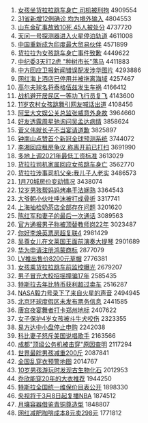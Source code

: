 1. [女孩坐货拉拉跳车身亡 司机被刑拘](http://www.baidu.com/baidu?cl=3&tn=SE_baiduhomet8_jmjb7mjw&rsv_dl=fyb_top&fr=top1000&wd=%C5%AE%BA%A2%D7%F8%BB%F5%C0%AD%C0%AD%CC%F8%B3%B5%C9%ED%CD%F6%20%CB%BE%BB%FA%B1%BB%D0%CC%BE%D0) 4909554
1. [31省新增12例确诊 均为境外输入](http://www.baidu.com/baidu?cl=3&tn=SE_baiduhomet8_jmjb7mjw&rsv_dl=fyb_top&fr=top1000&wd=31%CA%A1%D0%C2%D4%F612%C0%FD%C8%B7%D5%EF%20%BE%F9%CE%AA%BE%B3%CD%E2%CA%E4%C8%EB) 4804553
1. [山东金矿事故致10死 45人被处分](http://www.baidu.com/baidu?cl=3&tn=SE_baiduhomet8_jmjb7mjw&rsv_dl=fyb_top&fr=top1000&wd=%C9%BD%B6%AB%BD%F0%BF%F3%CA%C2%B9%CA%D6%C210%CB%C0%2045%C8%CB%B1%BB%B4%A6%B7%D6) 4737720
1. [天问一号探测器进入火星停泊轨道](http://www.baidu.com/baidu?cl=3&tn=SE_baiduhomet8_jmjb7mjw&rsv_dl=fyb_top&fr=top1000&wd=%CC%EC%CE%CA%D2%BB%BA%C5%CC%BD%B2%E2%C6%F7%BD%F8%C8%EB%BB%F0%D0%C7%CD%A3%B2%B4%B9%EC%B5%C0) 4611008
1. [中国重新成为印度最大贸易伙伴](http://www.baidu.com/baidu?cl=3&tn=SE_baiduhomet8_jmjb7mjw&rsv_dl=fyb_top&fr=top1000&wd=%D6%D0%B9%FA%D6%D8%D0%C2%B3%C9%CE%AA%D3%A1%B6%C8%D7%EE%B4%F3%C3%B3%D2%D7%BB%EF%B0%E9) 4571899
1. [货拉拉为女孩跳车身亡事件致歉](http://www.baidu.com/baidu?cl=3&tn=SE_baiduhomet8_jmjb7mjw&rsv_dl=fyb_top&fr=top1000&wd=%BB%F5%C0%AD%C0%AD%CE%AA%C5%AE%BA%A2%CC%F8%B3%B5%C9%ED%CD%F6%CA%C2%BC%FE%D6%C2%C7%B8) 4449622
1. [中纪委3天打2虎 "种树市长"落马](http://www.baidu.com/baidu?cl=3&tn=SE_baiduhomet8_jmjb7mjw&rsv_dl=fyb_top&fr=top1000&wd=%D6%D0%BC%CD%CE%AF3%CC%EC%B4%F22%BB%A2%20%22%D6%D6%CA%F7%CA%D0%B3%A4%22%C2%E4%C2%ED) 4411883
1. [中方回应卫报新闻错误配发涉华图片](http://www.baidu.com/baidu?cl=3&tn=SE_baiduhomet8_jmjb7mjw&rsv_dl=fyb_top&fr=top1000&wd=%D6%D0%B7%BD%BB%D8%D3%A6%CE%C0%B1%A8%D0%C2%CE%C5%B4%ED%CE%F3%C5%E4%B7%A2%C9%E6%BB%AA%CD%BC%C6%AC) 4293886
1. [网红海上酒店已停用并被拖离海域](http://www.baidu.com/baidu?cl=3&tn=SE_baiduhomet8_jmjb7mjw&rsv_dl=fyb_top&fr=top1000&wd=%CD%F8%BA%EC%BA%A3%C9%CF%BE%C6%B5%EA%D2%D1%CD%A3%D3%C3%B2%A2%B1%BB%CD%CF%C0%EB%BA%A3%D3%F2) 4257467
1. [高尔夫球名将泰格伍兹发生车祸](http://www.baidu.com/baidu?cl=3&tn=SE_baiduhomet8_jmjb7mjw&rsv_dl=fyb_top&fr=top1000&wd=%B8%DF%B6%FB%B7%F2%C7%F2%C3%FB%BD%AB%CC%A9%B8%F1%CE%E9%D7%C8%B7%A2%C9%FA%B3%B5%BB%F6) 4166412
1. [战机避开居民区一等功飞行员复飞](http://www.baidu.com/baidu?cl=3&tn=SE_baiduhomet8_jmjb7mjw&rsv_dl=fyb_top&fr=top1000&wd=%D5%BD%BB%FA%B1%DC%BF%AA%BE%D3%C3%F1%C7%F8%D2%BB%B5%C8%B9%A6%B7%C9%D0%D0%D4%B1%B8%B4%B7%C9) 4143600
1. [11岁农村女孩跳舞引网友喊话出道](http://www.baidu.com/baidu?cl=3&tn=SE_baiduhomet8_jmjb7mjw&rsv_dl=fyb_top&fr=top1000&wd=11%CB%EA%C5%A9%B4%E5%C5%AE%BA%A2%CC%F8%CE%E8%D2%FD%CD%F8%D3%D1%BA%B0%BB%B0%B3%F6%B5%C0) 4108456
1. [阿里大文娱公关总监张威意外身故](http://www.baidu.com/baidu?cl=3&tn=SE_baiduhomet8_jmjb7mjw&rsv_dl=fyb_top&fr=top1000&wd=%B0%A2%C0%EF%B4%F3%CE%C4%D3%E9%B9%AB%B9%D8%D7%DC%BC%E0%D5%C5%CD%FE%D2%E2%CD%E2%C9%ED%B9%CA) 3964660
1. [好友透露周星驰询问吴孟达病情](http://www.baidu.com/baidu?cl=3&tn=SE_baiduhomet8_jmjb7mjw&rsv_dl=fyb_top&fr=top1000&wd=%BA%C3%D3%D1%CD%B8%C2%B6%D6%DC%D0%C7%B3%DB%D1%AF%CE%CA%CE%E2%C3%CF%B4%EF%B2%A1%C7%E9) 3858624
1. [菅义伟就长子不当宴请道歉](http://www.baidu.com/baidu?cl=3&tn=SE_baiduhomet8_jmjb7mjw&rsv_dl=fyb_top&fr=top1000&wd=%DD%D1%D2%E5%CE%B0%BE%CD%B3%A4%D7%D3%B2%BB%B5%B1%D1%E7%C7%EB%B5%C0%C7%B8) 3825897
1. [钟南山点赞首个新冠全球预测系统](http://www.baidu.com/baidu?cl=3&tn=SE_baiduhomet8_jmjb7mjw&rsv_dl=fyb_top&fr=top1000&wd=%D6%D3%C4%CF%C9%BD%B5%E3%D4%DE%CA%D7%B8%F6%D0%C2%B9%DA%C8%AB%C7%F2%D4%A4%B2%E2%CF%B5%CD%B3) 3744072
1. [李湘回应租房争议 称离开前已打扫](http://www.baidu.com/baidu?cl=3&tn=SE_baiduhomet8_jmjb7mjw&rsv_dl=fyb_top&fr=top1000&wd=%C0%EE%CF%E6%BB%D8%D3%A6%D7%E2%B7%BF%D5%F9%D2%E9%20%B3%C6%C0%EB%BF%AA%C7%B0%D2%D1%B4%F2%C9%A8) 3691990
1. [多地上调2021年最低工资标准](http://www.baidu.com/baidu?cl=3&tn=SE_baiduhomet8_jmjb7mjw&rsv_dl=fyb_top&fr=top1000&wd=%B6%E0%B5%D8%C9%CF%B5%F72021%C4%EA%D7%EE%B5%CD%B9%A4%D7%CA%B1%EA%D7%BC) 3613029
1. [货拉拉司机家属回应女孩跳车身亡](http://www.baidu.com/baidu?cl=3&tn=SE_baiduhomet8_jmjb7mjw&rsv_dl=fyb_top&fr=top1000&wd=%BB%F5%C0%AD%C0%AD%CB%BE%BB%FA%BC%D2%CA%F4%BB%D8%D3%A6%C5%AE%BA%A2%CC%F8%B3%B5%C9%ED%CD%F6) 3562770
1. [货拉拉涉事司机父亲:我儿子人老实](http://www.baidu.com/baidu?cl=3&tn=SE_baiduhomet8_jmjb7mjw&rsv_dl=fyb_top&fr=top1000&wd=%BB%F5%C0%AD%C0%AD%C9%E6%CA%C2%CB%BE%BB%FA%B8%B8%C7%D7%3A%CE%D2%B6%F9%D7%D3%C8%CB%C0%CF%CA%B5) 3486573
1. [1月70城房价变动情况](http://www.baidu.com/baidu?cl=3&tn=SE_baiduhomet8_jmjb7mjw&rsv_dl=fyb_top&fr=top1000&wd=1%D4%C270%B3%C7%B7%BF%BC%DB%B1%E4%B6%AF%C7%E9%BF%F6) 3438074
1. [12岁男孩帮妈妈烤串手法娴熟](http://www.baidu.com/baidu?cl=3&tn=SE_baiduhomet8_jmjb7mjw&rsv_dl=fyb_top&fr=top1000&wd=12%CB%EA%C4%D0%BA%A2%B0%EF%C2%E8%C2%E8%BF%BE%B4%AE%CA%D6%B7%A8%E6%B5%CA%EC) 3364543
1. [大爷朝小伙吐唾沫被打成骨折](http://www.baidu.com/baidu?cl=3&tn=SE_baiduhomet8_jmjb7mjw&rsv_dl=fyb_top&fr=top1000&wd=%B4%F3%D2%AF%B3%AF%D0%A1%BB%EF%CD%C2%CD%D9%C4%AD%B1%BB%B4%F2%B3%C9%B9%C7%D5%DB) 3317741
1. [上海抽检奶茶店全部存在问题](http://www.baidu.com/baidu?cl=3&tn=SE_baiduhomet8_jmjb7mjw&rsv_dl=fyb_top&fr=top1000&wd=%C9%CF%BA%A3%B3%E9%BC%EC%C4%CC%B2%E8%B5%EA%C8%AB%B2%BF%B4%E6%D4%DA%CE%CA%CC%E2) 3201620
1. [陈红军和妻子的最后一次通话](http://www.baidu.com/baidu?cl=3&tn=SE_baiduhomet8_jmjb7mjw&rsv_dl=fyb_top&fr=top1000&wd=%B3%C2%BA%EC%BE%FC%BA%CD%C6%DE%D7%D3%B5%C4%D7%EE%BA%F3%D2%BB%B4%CE%CD%A8%BB%B0) 3089563
1. [官方通报男子称被顶替教师岗22年](http://www.baidu.com/baidu?cl=3&tn=SE_baiduhomet8_jmjb7mjw&rsv_dl=fyb_top&fr=top1000&wd=%B9%D9%B7%BD%CD%A8%B1%A8%C4%D0%D7%D3%B3%C6%B1%BB%B6%A5%CC%E6%BD%CC%CA%A6%B8%DA22%C4%EA) 3023487
1. [你好李焕英票房超复联4](http://www.baidu.com/baidu?cl=3&tn=SE_baiduhomet8_jmjb7mjw&rsv_dl=fyb_top&fr=top1000&wd=%C4%E3%BA%C3%C0%EE%BB%C0%D3%A2%C6%B1%B7%BF%B3%AC%B8%B4%C1%AA4) 2981429
1. [吴尊女儿在文莱国王面前演奏大提琴](http://www.baidu.com/baidu?cl=3&tn=SE_baiduhomet8_jmjb7mjw&rsv_dl=fyb_top&fr=top1000&wd=%CE%E2%D7%F0%C5%AE%B6%F9%D4%DA%CE%C4%C0%B3%B9%FA%CD%F5%C3%E6%C7%B0%D1%DD%D7%E0%B4%F3%CC%E1%C7%D9) 2901689
1. [华为申请注册鸿蒙商标](http://www.baidu.com/baidu?cl=3&tn=SE_baiduhomet8_jmjb7mjw&rsv_dl=fyb_top&fr=top1000&wd=%BB%AA%CE%AA%C9%EA%C7%EB%D7%A2%B2%E1%BA%E8%C3%C9%C9%CC%B1%EA) 2877079
1. [LV推出售价8200元草帽](http://www.baidu.com/baidu?cl=3&tn=SE_baiduhomet8_jmjb7mjw&rsv_dl=fyb_top&fr=top1000&wd=LV%CD%C6%B3%F6%CA%DB%BC%DB8200%D4%AA%B2%DD%C3%B1) 2776381
1. [女孩乘货拉拉跳车前监控曝光](http://www.baidu.com/baidu?cl=3&tn=SE_baiduhomet8_jmjb7mjw&rsv_dl=fyb_top&fr=top1000&wd=%C5%AE%BA%A2%B3%CB%BB%F5%C0%AD%C0%AD%CC%F8%B3%B5%C7%B0%BC%E0%BF%D8%C6%D8%B9%E2) 2679207
1. [男子冒充大校招摇撞骗17年](http://www.baidu.com/baidu?cl=3&tn=SE_baiduhomet8_jmjb7mjw&rsv_dl=fyb_top&fr=top1000&wd=%C4%D0%D7%D3%C3%B0%B3%E4%B4%F3%D0%A3%D5%D0%D2%A1%D7%B2%C6%AD17%C4%EA) 2585435
1. [特斯拉去年比特币获利超过卖车](http://www.baidu.com/baidu?cl=3&tn=SE_baiduhomet8_jmjb7mjw&rsv_dl=fyb_top&fr=top1000&wd=%CC%D8%CB%B9%C0%AD%C8%A5%C4%EA%B1%C8%CC%D8%B1%D2%BB%F1%C0%FB%B3%AC%B9%FD%C2%F4%B3%B5) 2516287
1. [NASA毅力号录下了来自火星的声音](http://www.baidu.com/baidu?cl=3&tn=SE_baiduhomet8_jmjb7mjw&rsv_dl=fyb_top&fr=top1000&wd=NASA%D2%E3%C1%A6%BA%C5%C2%BC%CF%C2%C1%CB%C0%B4%D7%D4%BB%F0%D0%C7%B5%C4%C9%F9%D2%F4) 2494945
1. [北京环球度假区未发布票务信息](http://www.baidu.com/baidu?cl=3&tn=SE_baiduhomet8_jmjb7mjw&rsv_dl=fyb_top&fr=top1000&wd=%B1%B1%BE%A9%BB%B7%C7%F2%B6%C8%BC%D9%C7%F8%CE%B4%B7%A2%B2%BC%C6%B1%CE%F1%D0%C5%CF%A2) 2441585
1. [唐宫夜宴舞者打卡郑州地标](http://www.baidu.com/baidu?cl=3&tn=SE_baiduhomet8_jmjb7mjw&rsv_dl=fyb_top&fr=top1000&wd=%CC%C6%B9%AC%D2%B9%D1%E7%CE%E8%D5%DF%B4%F2%BF%A8%D6%A3%D6%DD%B5%D8%B1%EA) 2407622
1. [女子保护4岁女孩被斗牛犬咬伤](http://www.baidu.com/baidu?cl=3&tn=SE_baiduhomet8_jmjb7mjw&rsv_dl=fyb_top&fr=top1000&wd=%C5%AE%D7%D3%B1%A3%BB%A44%CB%EA%C5%AE%BA%A2%B1%BB%B6%B7%C5%A3%C8%AE%D2%A7%C9%CB) 2323355
1. [易方达中小盘停止申购](http://www.baidu.com/baidu?cl=3&tn=SE_baiduhomet8_jmjb7mjw&rsv_dl=fyb_top&fr=top1000&wd=%D2%D7%B7%BD%B4%EF%D6%D0%D0%A1%C5%CC%CD%A3%D6%B9%C9%EA%B9%BA) 2242038
1. [科比妻子怒斥美国说唱歌手](http://www.baidu.com/baidu?cl=3&tn=SE_baiduhomet8_jmjb7mjw&rsv_dl=fyb_top&fr=top1000&wd=%BF%C6%B1%C8%C6%DE%D7%D3%C5%AD%B3%E2%C3%C0%B9%FA%CB%B5%B3%AA%B8%E8%CA%D6) 2163566
1. [成都"顶级公务机被击穿"原因查明](http://www.baidu.com/baidu?cl=3&tn=SE_baiduhomet8_jmjb7mjw&rsv_dl=fyb_top&fr=top1000&wd=%B3%C9%B6%BC%22%B6%A5%BC%B6%B9%AB%CE%F1%BB%FA%B1%BB%BB%F7%B4%A9%22%D4%AD%D2%F2%B2%E9%C3%F7) 2117294
1. [世界最胖男孩减重200斤](http://www.baidu.com/baidu?cl=3&tn=SE_baiduhomet8_jmjb7mjw&rsv_dl=fyb_top&fr=top1000&wd=%CA%C0%BD%E7%D7%EE%C5%D6%C4%D0%BA%A2%BC%F5%D6%D8200%BD%EF) 2087841
1. [全国乱穿衣预警地图](http://www.baidu.com/baidu?cl=3&tn=SE_baiduhomet8_jmjb7mjw&rsv_dl=fyb_top&fr=top1000&wd=%C8%AB%B9%FA%C2%D2%B4%A9%D2%C2%D4%A4%BE%AF%B5%D8%CD%BC) 2014767
1. [10岁男孩游玩时发现古生物化石](http://www.baidu.com/baidu?cl=3&tn=SE_baiduhomet8_jmjb7mjw&rsv_dl=fyb_top&fr=top1000&wd=10%CB%EA%C4%D0%BA%A2%D3%CE%CD%E6%CA%B1%B7%A2%CF%D6%B9%C5%C9%FA%CE%EF%BB%AF%CA%AF) 2012953
1. [乔欣能穿20年的大衣推荐](http://www.baidu.com/baidu?cl=3&tn=SE_baiduhomet8_jmjb7mjw&rsv_dl=fyb_top&fr=top1000&wd=%C7%C7%D0%C0%C4%DC%B4%A920%C4%EA%B5%C4%B4%F3%D2%C2%CD%C6%BC%F6) 1944250
1. [特斯拉全国统一维保价目表公开](http://www.baidu.com/baidu?cl=3&tn=SE_baiduhomet8_jmjb7mjw&rsv_dl=fyb_top&fr=top1000&wd=%CC%D8%CB%B9%C0%AD%C8%AB%B9%FA%CD%B3%D2%BB%CE%AC%B1%A3%BC%DB%C4%BF%B1%ED%B9%AB%BF%AA) 1898330
1. [央视将于3月8日起复播NBA](http://www.baidu.com/baidu?cl=3&tn=SE_baiduhomet8_jmjb7mjw&rsv_dl=fyb_top&fr=top1000&wd=%D1%EB%CA%D3%BD%AB%D3%DA3%D4%C28%C8%D5%C6%F0%B8%B4%B2%A5NBA) 1874512
1. [月壤容器借鉴青铜尊造型](http://www.baidu.com/baidu?cl=3&tn=SE_baiduhomet8_jmjb7mjw&rsv_dl=fyb_top&fr=top1000&wd=%D4%C2%C8%C0%C8%DD%C6%F7%BD%E8%BC%F8%C7%E0%CD%AD%D7%F0%D4%EC%D0%CD) 1848807
1. [网红减肥咖啡成本8元卖298元](http://www.baidu.com/baidu?cl=3&tn=SE_baiduhomet8_jmjb7mjw&rsv_dl=fyb_top&fr=top1000&wd=%CD%F8%BA%EC%BC%F5%B7%CA%BF%A7%B7%C8%B3%C9%B1%BE8%D4%AA%C2%F4298%D4%AA) 1771812